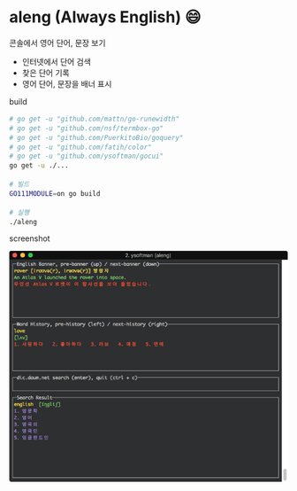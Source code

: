 # aleng (Always English) :smile:

콘솔에서 영어 단어, 문장 보기

- 인터넷에서 단어 검색
- 찾은 단어 기록
- 영어 단어, 문장을 배너 표시

build

```bash
# go get -u "github.com/mattn/go-runewidth"
# go get -u "github.com/nsf/termbox-go"
# go get -u "github.com/PuerkitoBio/goquery"
# go get -u "github.com/fatih/color"
# go get -u "github.com/ysoftman/gocui"
go get -u ./...

# 빌드
GO111MODULE=on go build

# 실행
./aleng
```

screenshot

![screenshot](screenshot.jpg)
